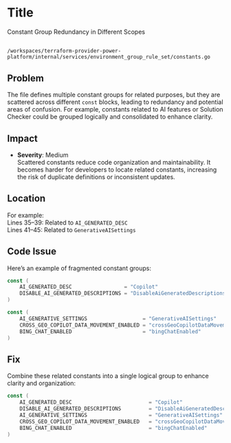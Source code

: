 # Title

Constant Group Redundancy in Different Scopes

##

`/workspaces/terraform-provider-power-platform/internal/services/environment_group_rule_set/constants.go`

## Problem

The file defines multiple constant groups for related purposes, but they are scattered across different `const` blocks, leading to redundancy and potential areas of confusion. For example, constants related to AI features or Solution Checker could be grouped logically and consolidated to enhance clarity.

## Impact

- **Severity**: Medium  
  Scattered constants reduce code organization and maintainability. It becomes harder for developers to locate related constants, increasing the risk of duplicate definitions or inconsistent updates.

## Location

For example:  
Lines 35–39: Related to `AI_GENERATED_DESC`  
Lines 41–45: Related to `GenerativeAISettings`

## Code Issue

Here’s an example of fragmented constant groups:

```go
const (
	AI_GENERATED_DESC                 = "Copilot"
	DISABLE_AI_GENERATED_DESCRIPTIONS = "DisableAiGeneratedDescriptions"
)

const (
	AI_GENERATIVE_SETTINGS                  = "GenerativeAISettings"
	CROSS_GEO_COPILOT_DATA_MOVEMENT_ENABLED = "crossGeoCopilotDataMovementEnabled"
	BING_CHAT_ENABLED                       = "bingChatEnabled"
)
```

## Fix

Combine these related constants into a single logical group to enhance clarity and organization:

```go
const (
	AI_GENERATED_DESC                         = "Copilot"
	DISABLE_AI_GENERATED_DESCRIPTIONS         = "DisableAiGeneratedDescriptions"
	AI_GENERATIVE_SETTINGS                    = "GenerativeAISettings"
	CROSS_GEO_COPILOT_DATA_MOVEMENT_ENABLED   = "crossGeoCopilotDataMovementEnabled"
	BING_CHAT_ENABLED                         = "bingChatEnabled"
)
```
